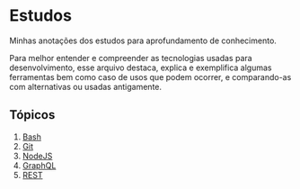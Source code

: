 # Estudos

Minhas anotações dos estudos para aprofundamento de conhecimento.

Para melhor entender e compreender as tecnologias usadas para desenvolvimento, esse arquivo destaca, explica e exemplifica algumas ferramentas bem como caso de usos que podem ocorrer, e comparando-as com alternativas ou usadas antigamente.

## Tópicos

1. [Bash](BASH.md)
2. [Git](GIT.md)
3. [NodeJS](NODEJS.md)
4. [GraphQL](GRAPHQL.md)
5. [REST](REST.md)